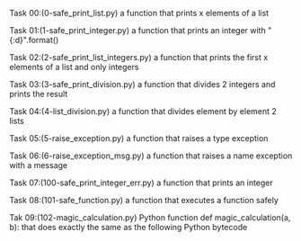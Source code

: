 Task 00:(0-safe_print_list.py)
a function that prints x elements of a list

Task 01:(1-safe_print_integer.py)
a function that prints an integer with "{:d}".format()

Task 02:(2-safe_print_list_integers.py)
a function that prints the first x elements of a list and only integers

Task 03:(3-safe_print_division.py)
a function that divides 2 integers and prints the result

Task 04:(4-list_division.py)
a function that divides element by element 2 lists

Task 05:(5-raise_exception.py)
a function that raises a type exception

Task 06:(6-raise_exception_msg.py)
a function that raises a name exception with a message

Task 07:(100-safe_print_integer_err.py)
a function that prints an integer

Task 08:(101-safe_function.py)
a function that executes a function safely

Tak 09:(102-magic_calculation.py)
Python function def magic_calculation(a, b): that does exactly the same as the following Python bytecode
